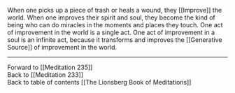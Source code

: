 When one picks up a piece of trash or heals a wound, they [[Improve]] the world. When one improves their spirit and soul, they become the kind of being who can do miracles in the moments and places they touch. One act of improvement in the world is a single act. One act of improvement in a soul is an infinite act, because it transforms and improves the [[Generative Source]] of improvement in the world. 

___

Forward to [[Meditation 235]]  
Back to [[Meditation 233]]  
Back to table of contents [[The Lionsberg Book of Meditations]]  